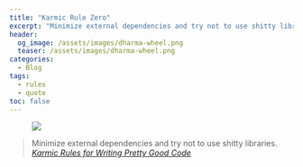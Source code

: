 ```yaml
---
title: "Karmic Rule Zero"
excerpt: "Minimize external dependencies and try not to use shitty libraries. – Karmic Rules for Writing Pretty Good Code"
header:
  og_image: /assets/images/dharma-wheel.png
  teaser: /assets/images/dharma-wheel.png
categories:
  - Blog
tags:
  - rules
  - quote
toc: false
---
```


<figure class="align-left" style="margin-top: 10px; margin-bottom: 10px; width: 150px;">
    <img src="{{ site.url }}{{ site.baseurl }}/assets/images/dharma-wheel.png">
</figure>

> Minimize external dependencies and try not to use shitty libraries.
> <cite><a href="https://github.com/karmaniverous/rules">Karmic Rules for Writing Pretty Good Code</a></cite>
